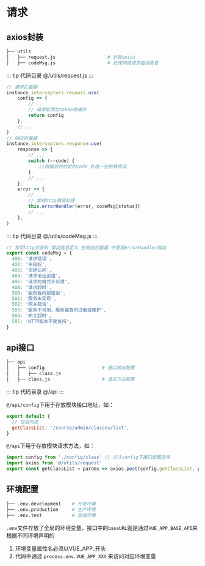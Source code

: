 # 请求

## axios封装
```bash
├── utils
│   ├── request.js                   # 封装axios
│   ├── codeMsg.js                   # 处理网络请求错误信息
```
::: tip 代码目录
@/utils/request.js
:::
```js
// 请求拦截器
instance.interceptors.request.use(
    config => {
        // ...
        // 请求前添加token等操作
        return config
    },
    // ...
)
// 响应拦截器
instance.interceptors.response.use(
    response => {
        // ...
        switch (~~code) {
            //根据后台约定的code 处理一些特殊错误
        }
        // ...
    },
    error => {
        // ...
        // 常规http错误处理
        this.errorHandler(error, codeMsg[status])
        // ...
    },
)
```
::: tip 代码目录
@/utils/codeMsg.js
:::
```js
// 常见http状态码 错误信息定义 在响应拦截器 中使用errorHandler抛出
export const codeMsg = {
  400: '请求错误',
  401: '未授权',
  403: '拒绝访问',
  404: '请求地址出错',
  406: '请求的格式不可得',
  408: '请求超时',
  500: '服务器内部错误',
  501: '服务未实现',
  502: '网关错误',
  503: '服务不可用，服务器暂时过载或维护',
  504: '网关超时',
  505: 'HTTP版本不受支持',
}
```


## api接口
```bash
├── api
│   ├── config                     # 接口地址配置
│   │   ├── class.js
│   ├── class.js                   # 请求方法配置
```
::: tip 代码目录
@/api
:::

`@/api/config`下用于存放模块接口地址，如：
```js
export default {
  // 班级列表
  getClassList: '/course/admin/classes/list',
}
```
`@/api`下用于存放模块请求方法，如：
```js
import config from './config/class' // 引入config下接口配置文件
import axios from '@/utils/request'
export const getClassList = params => axios.post(config.getClassList, params) // 班级列表
```

## 环境配置
```bash
├── .env.development    # 开发环境
├── .env.production     # 生产环境
├── .env.test           # 测试环境
```
`.env`文件存放了全局的环境变量，接口中的`baseURL`就是通过`VUE_APP_BASE_API`来根据不同环境声明的
1. 环境变量属性名必须以VUE_APP_开头
2. 代码中通过 `process.env.VUE_APP_XXX` 来访问对应环境变量
